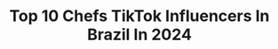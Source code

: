 ---
title: Top 10 Chefs TikTok Influencers In Brazil In 2024
description: >-
  Find top chefs TikTok influencers in Brazil in 2024. Most popular hashtags: #foryou #tiktok #food #chef.
platform: TikTok
hits: 15
text_top: Identify the top-rated TikTok influencers on inBeat.
text_bottom: Our database holds 15 TikTok influencers like this in Brazil for you to work with.
profiles:
  - username: "flaviofreis"
    fullname: >-
      Flávio Reis
    bio: >-
      Chef na @docepedacoconfeitaria Instagram Pessoal: @flaviofreis Rumo 20k 🙏
    location: "Brazil"
    followers: 10600
    engagement: 1191
    commentsToLikes: 0.059304
    id: ckb0xmaxemnxk0j23e77gmf0v
    verified: false
    hashtags: "#efeitosdevoz, #fyp, #cachoeiracongelante, #trend"
  - username: "guilhermefreire11"
    fullname: >-
      Guilherme Freire
    bio: >-
      Virginiano ♍ Chef de Cozinha 👨‍🍳 São José do Rio Preto Pai do Thor e da Ísis
    location: "Brazil"
    followers: 9200
    engagement: 854
    commentsToLikes: 0.064753
    id: ckbkw64iursl10j2359nx91ij
    verified: false
    hashtags: "#abba, #lgbt, #food, #tiktokbrasil"
  - username: "leonardoflakes"
    fullname: >-
      Leonardo Borges
    bio: >-
      Médico | Chef 👨🏽‍🍳👨🏽‍⚕️ Founder @flakesbrasil Me segue aí 👇🏽
    location: "Brazil"
    followers: 794600
    engagement: 1209
    commentsToLikes: 0.019513
    id: ck92xhncdypw80j786nuv3m6u
    verified: false
    hashtags: "#foryou, #viral, #foryoupage, #food"
  - username: "karolromana"
    fullname: >-
      Karol Romana
    bio: >-
      Gestora Pública metida a chef 👩🏽‍🍳
    location: "Brazil"
    followers: 12300
    engagement: 803
    commentsToLikes: 0.022302
    id: ck9glceq5nk9y0j787s7qqu5p
    verified: false
    hashtags: "#titokfood, #food, #receita, #doce"
  - username: "cheflicks"
    fullname: >-
      Rafael Licks
    bio: >-
      💻 memostra.com.br 👨‍🍳 cheflicks.com.br ✉️ rafael@memostra.com.br
    location: "Brazil"
    followers: 2000000
    engagement: 1033
    commentsToLikes: 0.007957
    id: ckavitkb1r6x40j23tyqyrrw0
    verified: true
    hashtags: "#cheflicks, #receita, #fy, #foryou"
  - username: "_casa117"
    fullname: >-
      Dávila Melo
    bio: >-
      Casada e mãe de 2 príncipes Amo plantas Dona de casa/empreendedora Sobral Ce
    location: "Brazil"
    followers: 14800
    engagement: 663
    commentsToLikes: 0.014484
    id: ckberksou9ub20j23025leb8n
    verified: false
    hashtags: "#tupperware, #cozinha, #food, #cafe"
  - username: "wildneia_rabello_tsunami"
    fullname: >-
      Wildneia Rabello
    bio: >-
      QUERER! BUSCAR! CONSEGUIR!#familiatsunami #familiawildneia lives 9.30 e as 18 h.
    location: "Brazil"
    followers: 27800
    engagement: 2181
    commentsToLikes: 0.282107
    id: ckc91odrhrsre0j23gzyuwz2b
    verified: false
    hashtags: "#amorproprio, #efeitosdevoz, #segue, #tiktok"
  - username: "tiktokbrasil"
    fullname: >-
      TikTok Brasil
    bio: >-
      Insta: @tiktokbrasil Facebook: @tiktokbrasil.official Twitter: @tiktokbrasil
    location: "Brazil"
    followers: 6000000
    engagement: 920
    commentsToLikes: 0.049262
    id: ck83yx63swjq90j78uen4u93m
    verified: true
    hashtags: "#masterclassbr, #meufuturoimporta, #tiktokbrasil, #tiktok"
  - username: "lucasbrandao__"
    fullname: >-
      Lucas Brandão
    bio: >-
      quarantining...
    location: "Brazil"
    followers: 28400
    engagement: 1229
    commentsToLikes: 0.021452
    id: ckb12a14cqj580j23m9x2ub7w
    verified: false
    hashtags: "#fyp, #love, #tiktok, #challenge"
  - username: "cristiansrocha"
    fullname: >-
      Cristian Rocha
    bio: >-
      Your attitude determines your altitude | 🇧🇷 🇺🇸
    location: "Brazil"
    followers: 51100
    engagement: 538
    commentsToLikes: 0.024843
    id: cka9m4oz63uqh0i78b5efab89
    verified: false
    hashtags: "#fyp, #cars, #nyc, #saltbae"
---